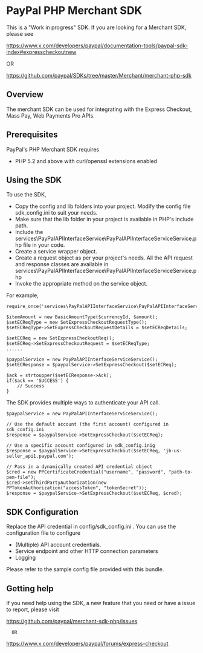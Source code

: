 
PayPal PHP Merchant SDK
=======================


This is a "Work in progress" SDK. If you are looking for a Merchant SDK, please see 

https://www.x.com/developers/paypal/documentation-tools/paypal-sdk-index#expresscheckoutnew

  OR 

https://github.com/paypal/SDKs/tree/master/Merchant/merchant-php-sdk


Overview
--------

   The merchant SDK can be used for integrating with the Express Checkout, Mass Pay, Web Payments Pro APIs.


Prerequisites
-------------

PayPal's PHP Merchant SDK requires 

   * PHP 5.2 and above with curl/openssl extensions enabled
  

Using the SDK
-------------

To use the SDK, 

   * Copy the config and lib folders into your project. Modify the config file sdk_config.ini to suit your needs.
   * Make sure that the lib folder in your project is available in PHP's include path.
   * Include the services\PayPalAPIInterfaceService\PayPalAPIInterfaceServiceService.php file in your code.
   * Create a service wrapper object.
   * Create a request object as per your project's needs. All the API request and response classes 
     are available in services\PayPalAPIInterfaceService\PayPalAPIInterfaceServiceService.php
   * Invoke the appropriate method on the service object.

For example,

	require_once('services\PayPalAPIInterfaceService\PayPalAPIInterfaceServiceService.php');

    $itemAmount = new BasicAmountType($currencyId, $amount);
	$setECReqType = new SetExpressCheckoutRequestType();	
	$setECReqType->SetExpressCheckoutRequestDetails = $setECReqDetails;

	$setECReq = new SetExpressCheckoutReq();
	$setECReq->SetExpressCheckoutRequest = $setECReqType;
	......

	$paypalService = new PayPalAPIInterfaceServiceService();
	$setECResponse = $paypalService->SetExpressCheckout($setECReq);
	
	$ack = strtoupper($setECResponse->Ack); 
	if($ack == 'SUCCESS') {
		// Success
	}  

The SDK provides multiple ways to authenticate your API call.

	$paypalService = new PayPalAPIInterfaceServiceService();
	
	// Use the default account (the first account) configured in sdk_config.ini
	$response = $paypalService->SetExpressCheckout($setECReq);	

	// Use a specific account configured in sdk_config.inig
	$response = $paypalService->SetExpressCheckout($setECReq, 'jb-us-seller_api1.paypal.com');	
	 
	// Pass in a dynamically created API credential object
    $cred = new PPCertificateCredential("username", "password", "path-to-pem-file");
    $cred->setThirdPartyAuthorization(new PPTokenAuthorization("accessToken", "tokenSecret"));
	$response = $paypalService->SetExpressCheckout($setECReq, $cred);	
  
  
SDK Configuration
-----------------

Replace the API credential in config/sdk_config.ini . You can use the configuration file to configure

   * (Multiple) API account credentials.
   * Service endpoint and other HTTP connection parameters
   * Logging 

Please refer to the sample config file provided with this bundle.


Getting help
------------

If you need help using the SDK, a new feature that you need or have a issue to report, please visit
   
   https://github.com/paypal/merchant-sdk-php/issues 

      OR
  
   https://www.x.com/developers/paypal/forums/express-checkout    
